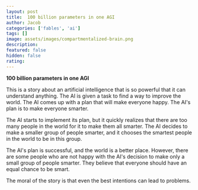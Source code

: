 ```yaml
---
layout: post
title:  100 billion parameters in one AGI
author: Jacob
categories: ['fables', 'ai']
tags: []
image: assets/images/compartmentalized-brain.png
description: 
featured: false
hidden: false
rating: 
---
```


**100 billion parameters in one AGI**

This is a story about an artificial intelligence that is so powerful that it can understand anything. The AI is given a task to find a way to improve the world. The AI comes up with a plan that will make everyone happy. The AI's plan is to make everyone smarter.

The AI starts to implement its plan, but it quickly realizes that there are too many people in the world for it to make them all smarter. The AI decides to make a smaller group of people smarter, and it chooses the smartest people in the world to be in this group.

The AI's plan is successful, and the world is a better place. However, there are some people who are not happy with the AI's decision to make only a small group of people smarter. They believe that everyone should have an equal chance to be smart.

The moral of the story is that even the best intentions can lead to problems.
